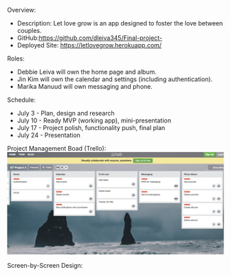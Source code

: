 Overview: 
* Description: Let love grow is an app designed to foster the love between couples.
* GitHub:https://github.com/dleiva345/Final-project-
* Deployed Site: https://letlovegrow.herokuapp.com/


Roles:
* Debbie Leiva will own the home page and album.
* Jin Kim will own the calendar and settings (including authentication).
* Marika Manuud will own messaging and phone. 


Schedule:
* July 3 - Plan, design and research 
* July 10 - Ready MVP (working app), mini-presentation 
* July 17 - Project polish, functionality push, final plan 
* July 24 - Presentation


Project Management Boad (Trello):
![alt text](https://github.com/dleiva345/Final-project/blob/master/docs/Trello.png)


Screen-by-Screen Design:
